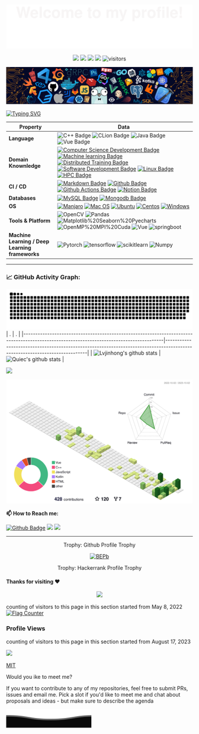 ![](assets/Bottom_up.svg)

<!--   my-icons -->
<p align="center">
    <a href="https://github.com/Lvjinhong/Lvjinhong"><img src="https://img.shields.io/badge/status-updating-brightgreen.svg"></a>
    <img src="https://img.shields.io/badge/python-3.11-brightgreen.svg">
    <img src="https://img.shields.io/badge/祈愿-最美丽的奇迹-6633FF.svg">
    <a href="https://github.com/Lvjinhong/Lvjinhong/stargazers"><img src="https://img.shields.io/github/stars/Lvjinhong?logo=github alt="visitors"
"></a>
    <img src="https://visitor-badge.laobi.icu/badge?page_id=Lvjinhong.Lvjinhong" alt="visitors"/>   
</p>

<!--   my-header-img -->
![](./src/header_.png)
<!--<a href="https://www.python.org/"><img src="https://upload.wikimedia.org/wikipedia/commons/c/c3/Python-logo-notext.svg" align="right" height="48" width="48" ></a>-->


<!--   my-ticker -->    
[![Typing SVG](https://readme-typing-svg.herokuapp.com?color=%2336BCF7&center=true&vCenter=true&width=600&lines=Hi+there+👋,+I+am+Lvjinhong;+Welcome+to+My+Profile!;Over+4+years+of+programming+experience;Always+learning+new+things+;Undergraduates+in+CS+at+Shanxi+University)](https://git.io/typing-svg)


   <!-- my-kaggle      -->
<!-- ### My achievements on [kaggle](https://www.kaggle.com/andrej0marinchenko):
![competition_light](https://road-to-kaggle-grandmaster.vercel.app/api/badges/andrej0marinchenko/competition/light)
![dataset](https://road-to-kaggle-grandmaster.vercel.app/api/badges/andrej0marinchenko/dataset/light)
![notebook](https://road-to-kaggle-grandmaster.vercel.app/api/badges/andrej0marinchenko/notebook/light)
![discussion](https://road-to-kaggle-grandmaster.vercel.app/api/badges/andrej0marinchenko/discussion/light) -->

<!--   my-skils -->

| Property                                        | Data                                                                                                                                                                                                                                                                                                                                                                                                                                                                                                                                                                                                                                                                                                                                                                                                                                                                                                                                                                                                                                                                                                                                                                                                                                                                                                                                                                                                                                                                                                                                                                                                                                                                                                                                                                                                            |
|-------------------------------------------------|-----------------------------------------------------------------------------------------------------------------------------------------------------------------------------------------------------------------------------------------------------------------------------------------------------------------------------------------------------------------------------------------------------------------------------------------------------------------------------------------------------------------------------------------------------------------------------------------------------------------------------------------------------------------------------------------------------------------------------------------------------------------------------------------------------------------------------------------------------------------------------------------------------------------------------------------------------------------------------------------------------------------------------------------------------------------------------------------------------------------------------------------------------------------------------------------------------------------------------------------------------------------------------------------------------------------------------------------------------------------------------------------------------------------------------------------------------------------------------------------------------------------------------------------------------------------------------------------------------------------------------------------------------------------------------------------------------------------------------------------------------------------------------------------------------------------|
| **Language**                              | ![C++ Badge](https://img.shields.io/badge/-C++-3776AB?style=flat&logo=cplusplus&logoColor=white)  ![CLion Badge](https://img.shields.io/badge/-Python-3776AB?style=flat&logo=Python&logoColor=white)   ![Java Badge](https://img.shields.io/badge/-Java-3776AB?style=flat&logo=Java&logoColor=white)  ![Vue Badge](https://img.shields.io/badge/-Vue-3776AB?style=flat&logo=Vue.js&logoColor=white)                                                                                                                                                                                                                                                                                                                                                                                                                                                                                                                                                                                                                                                                                                                                                                                                                                                                                                                                                                                                                                                                                                                                                                                                                                                                                                                                                                                                                                                                                                   |
| **Domain Knownledge**                           |  [![Computer Science Development Badge](https://img.shields.io/badge/-Computer%20Science-FAB040?style=flat&logoColor=white)](https://github.com/search?q=user%3ABEPb&type=Repositories) [![Machine learning Badge](https://img.shields.io/badge/-Machine%20learning-FF3300?style=flat&logoColor=white)](https://github.com/search?q=user%3ABEPb&type=Repositories) [![Distributed Training Badge](https://img.shields.io/badge/-Distributed%20Training-CC66FF?style=flat&logoColor=white)](https://github.com/search?q=user%3ABEPb&type=Repositories) [![Software Development Badge](https://img.shields.io/badge/-Software%20Development-FFCCFF?style=flat&logoColor=white)](https://github.com/search?q=user%3ABEPb&type=Repositories)   [![Linux Badge](https://img.shields.io/badge/-Linux-FF6600?style=flat&logoColor=white)](https://github.com/search?q=user%3ABEPb&type=Repositories) [![HPC Badge](https://img.shields.io/badge/-HPC-0066FF?style=flat&logoColor=white)](https://github.com/search?q=user%3ABEPb&type=Repositories)                                                                                                                                                                                                                                                                                                                                                                                                                                                                                                                                                                                                                                                                                                                                                                                                                                                                                                                                                                                                                                                                                                      |
| **CI / CD**                                     | [![Markdown Badge](https://img.shields.io/badge/-Markdown-2088FF?style=flat&logo=Markdown&logoColor=white)](https://github.com/Lvjinhong/Lvjinhong) [![Github Badge](https://img.shields.io/badge/-Github%20-2088FF?style=flat&logo=Github&logoColor=white)](https://github.com/Lvjinhong/Lvjinhong) [![Github Actions Badge](https://img.shields.io/badge/-Git%20-2088FF?style=flat&logo=Git&logoColor=white)](https://github.com/Lvjinhong/Lvjinhong) [![Notion Badge](https://img.shields.io/badge/-Notion%20-2088FF?style=flat&logo=Notion&logoColor=white)](https://github.com/Lvjinhong/Lvjinhong)                                                                                                                                                                                                                                                                                                                                                                                                                                                                                                                                                                                                                                                                                                                                                                                                                                                                                                                                                                                                                                                                                                                                                                                                                                                                                                                                                                                 |
| **Databases**                                   |  [![MySQL Badge](https://img.shields.io/badge/-MySQL%20-2b5d80?style=flat&logo=mysql&logoColor=fff)](https://github.com/Lvjinhong/Lvjinhong) [![Mongodb Badge](https://img.shields.io/badge/-MongoDB%20-white?style=flat&logo=mongodb&logoColor=00684A)](https://github.com/Lvjinhong/Lvjinhong)                                                                                                                                                                                                                                                                                                                                                                                                                                                                                                                                                                                                                                                                                                                                                                                                                                                                                                                                             |
| **OS**                                          | [![Manjaro](https://img.shields.io/badge/-Manjaro-black?style=flat&logo=Manjaro&logoColor=0088cc)](https://github.com/Lvjinhong/Lvjinhong)  [![Mac OS](https://img.shields.io/badge/-Mac%20OS-black?style=flat&logo=apple&logoColor=ffffff)](https://github.com/Lvjinhong/Lvjinhong)  [![Ubuntu](https://img.shields.io/badge/-Ubuntu-black?style=flat&logo=ubuntu&logoColor=E95420)](https://github.com/Lvjinhong/Lvjinhong)  [![Centos](https://img.shields.io/badge/-Centos-black?style=flat&logo=centos&logoColor=0078D4)](https://github.com/Lvjinhong/Lvjinhong) [![Windows](https://img.shields.io/badge/-Windows-black?style=flat&logo=windows&logoColor=0078D4)](https://github.com/Lvjinhong/Lvjinhong)                                                                                                                                                                                                                                                                          |
| **Tools & Platform**                            | ![OpenCV](https://img.shields.io/badge/OpenCV-F0DB4F?style=for-the-badge&logo=OpenCV&logoColor=white) ![Pandas](https://img.shields.io/badge/Pandas-FFCC99?style=for-the-badge&logo=Pandas&logoColor=white) ![Matplotlib%20Seaborn%20Pyecharts](https://img.shields.io/badge/Matplotlib%20Seaborn%20Pyecharts-66FFFF?style=for-the-badge&logo=apacheecharts&logoColor=white) ![OpenMP%20MPI%20Cuda](https://img.shields.io/badge/OpenMP%20MPI%20Cuda-99FF66?style=for-the-badge&logo=nvidia&logoColor=white) ![Vue](https://img.shields.io/badge/Vue-41B883?style=for-the-badge&logo=Vue.js&logoColor=white) ![springboot](https://img.shields.io/badge/springboot-6666FF?style=for-the-badge&logo=springboot&logoColor=white)      | 
| **Machine Learning / Deep Learning frameworks**                            | ![Pytorch](https://img.shields.io/badge/Pytorch-E34F26?style=for-the-badge&logo=Pytorch&logoColor=white) ![tensorflow](https://img.shields.io/badge/Tensorflow-1572B6?style=for-the-badge&logo=Tensorflow&logoColor=white)  ![scikitlearn](https://img.shields.io/badge/scikitlearn-CC00CC?style=for-the-badge&logo=Tensorflow&logoColor=white)   ![Numpy](https://img.shields.io/badge/Numpy-CCCCFF?style=for-the-badge&logo=Numpy&logoColor=white)  | 
---



<!--   GitHub stats graph -->
### 📈 GitHub Activity Graph:

![Lvjinhong's github activity graph](https://raw.githubusercontent.com/Lvjinhong/Lvjinhong/output/github-contribution-grid-snake.svg)
| .                                                                                                                                       | .                                                                                                                         |
|-----------------------------------------------------------------------------------------------------------------------------------------|---------------------------------------------------------------------------------------------------------------------------|
| ![Lvjinhong's github stats](https://github-readme-stats.vercel.app/api?username=Lvjinhong&show_icons=true&include_all_commits=true) | ![Quiec's github stats](https://github-readme-stats.vercel.app/api/top-langs/?username=Lvjinhong&layout=compact) |

<img src="https://github-readme-streak-stats.herokuapp.com/?user=Lvjinhong"></img>

<!--   profile-green-animate -->
![](./profile-3d-contrib/profile-green-animate.svg)


**📫 How to Reach me:**
<p align="left">

[![Github Badge](https://img.shields.io/badge/-Github%20-CC99FF?style=flat&logo=Github&logoColor=FFCCFF)](https://github.com/Lvjinhong/Lvjinhong) 
<a href="https://github.com/Lvjinhong/Lvjinhong"><img src="https://img.shields.io/badge/Wechat%20-梦想new的出来-brightgreen.svg"></a> 
<a href="http://www.jhplanet.cn:4000/"><img src="https://img.shields.io/badge/我的博客-点击跳转-brightgreen.svg"></a>    
<!-- <a href="https://blog.csdn.net/runofsun?spm=1000.2115.3001.5343"><img src="https://img.shields.io/badge/我的CSDN-点击跳转-brightgreen.svg"></a>  -->


<!-- <a href="http://www.jhplanet.cn:4000/"><img src="https://img.shields.io/badge/我的kaggle-点击跳转-brightgreen.svg"></a> -->

</p>

---
<div align="center">
<summary>Trophy: Github Profile Trophy</summary>
</div>

<p align="center"> 
<a href="https://github.com/ryo-ma/github-profile-trophy"><img src="https://github-profile-trophy.vercel.app/?username=Lvjinhong" alt="BEPb" /></a>
</p> 

<div align="center">
<summary>Trophy: Hackerrank Profile Trophy</summary>
</div>

<!-- Belarus - My Home-->
  


#### Thanks for visiting :heart:

<p align="center"> 
<img src="https://profile-counter.glitch.me/Lvjinhong/count.svg">  

counting of visitors to this page in this section started from May 8, 2022
<a href="http://s01.flagcounter.com/more/ap7"><img src="https://s01.flagcounter.com/count2/nbcg/bg_FFFFFF/txt_000000/border_CCCCCC/columns_7/maxflags_28/viewers_0/labels_0/pageviews_0/flags_0/percent_0/" alt="Flag Counter" border="0"></a>


<!-- ## Star History -->

<!-- [![Star History Chart](https://api.star-history.com/svg?repos=BEPb/BEPb&type=Date)](https://star-history.com/#BEPb/BEPb&Date) -->



### Profile Views
counting of visitors to this page in this section started from August 17, 2023

![](https://count.getloli.com/get/@Lvjinhong.github.readme)
</br>

[MIT](LICENSE)


</p>

Would you ike to meet me?

If you want to contribute to any of my repositories, feel free to submit PRs, issues and email me. Pick a slot if you'd like to meet me and chat about proposals and ideas - but make sure to describe the agenda


![](assets/Bottom_down.svg)
